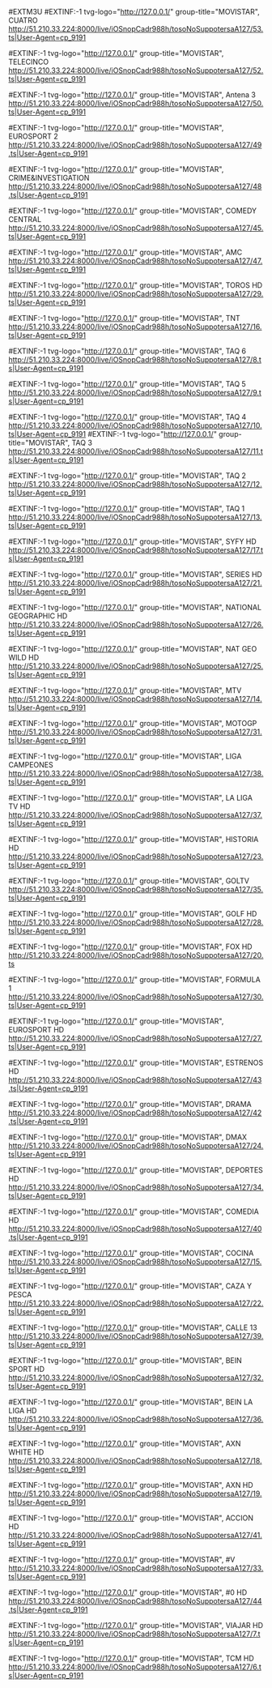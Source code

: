 #EXTM3U
#EXTINF:-1 tvg-logo="http://127.0.0.1/" group-title="MOVISTAR", CUATRO
http://51.210.33.224:8000/live/iOSnopCadr988h/tosoNoSuppotersaA127/53.ts|User-Agent=cp_9191

#EXTINF:-1 tvg-logo="http://127.0.0.1/" group-title="MOVISTAR", TELECINCO
http://51.210.33.224:8000/live/iOSnopCadr988h/tosoNoSuppotersaA127/52.ts|User-Agent=cp_9191



#EXTINF:-1 tvg-logo="http://127.0.0.1/" group-title="MOVISTAR", Antena 3
http://51.210.33.224:8000/live/iOSnopCadr988h/tosoNoSuppotersaA127/50.ts|User-Agent=cp_9191

#EXTINF:-1 tvg-logo="http://127.0.0.1/" group-title="MOVISTAR", EUROSPORT 2
http://51.210.33.224:8000/live/iOSnopCadr988h/tosoNoSuppotersaA127/49.ts|User-Agent=cp_9191

#EXTINF:-1 tvg-logo="http://127.0.0.1/" group-title="MOVISTAR", CRIME&INVESTIGATION
http://51.210.33.224:8000/live/iOSnopCadr988h/tosoNoSuppotersaA127/48.ts|User-Agent=cp_9191

#EXTINF:-1 tvg-logo="http://127.0.0.1/" group-title="MOVISTAR", COMEDY CENTRAL
http://51.210.33.224:8000/live/iOSnopCadr988h/tosoNoSuppotersaA127/45.ts|User-Agent=cp_9191

#EXTINF:-1 tvg-logo="http://127.0.0.1/" group-title="MOVISTAR", AMC
http://51.210.33.224:8000/live/iOSnopCadr988h/tosoNoSuppotersaA127/47.ts|User-Agent=cp_9191

#EXTINF:-1 tvg-logo="http://127.0.0.1/" group-title="MOVISTAR", TOROS HD
http://51.210.33.224:8000/live/iOSnopCadr988h/tosoNoSuppotersaA127/29.ts|User-Agent=cp_9191

#EXTINF:-1 tvg-logo="http://127.0.0.1/" group-title="MOVISTAR", TNT
http://51.210.33.224:8000/live/iOSnopCadr988h/tosoNoSuppotersaA127/16.ts|User-Agent=cp_9191

#EXTINF:-1 tvg-logo="http://127.0.0.1/" group-title="MOVISTAR", TAQ 6
http://51.210.33.224:8000/live/iOSnopCadr988h/tosoNoSuppotersaA127/8.ts|User-Agent=cp_9191

#EXTINF:-1 tvg-logo="http://127.0.0.1/" group-title="MOVISTAR", TAQ 5
http://51.210.33.224:8000/live/iOSnopCadr988h/tosoNoSuppotersaA127/9.ts|User-Agent=cp_9191

#EXTINF:-1 tvg-logo="http://127.0.0.1/" group-title="MOVISTAR", TAQ 4
http://51.210.33.224:8000/live/iOSnopCadr988h/tosoNoSuppotersaA127/10.ts|User-Agent=cp_9191
#EXTINF:-1 tvg-logo="http://127.0.0.1/" group-title="MOVISTAR", TAQ 3
http://51.210.33.224:8000/live/iOSnopCadr988h/tosoNoSuppotersaA127/11.ts|User-Agent=cp_9191

#EXTINF:-1 tvg-logo="http://127.0.0.1/" group-title="MOVISTAR", TAQ 2
http://51.210.33.224:8000/live/iOSnopCadr988h/tosoNoSuppotersaA127/12.ts|User-Agent=cp_9191

#EXTINF:-1 tvg-logo="http://127.0.0.1/" group-title="MOVISTAR", TAQ 1
http://51.210.33.224:8000/live/iOSnopCadr988h/tosoNoSuppotersaA127/13.ts|User-Agent=cp_9191

#EXTINF:-1 tvg-logo="http://127.0.0.1/" group-title="MOVISTAR", SYFY HD
http://51.210.33.224:8000/live/iOSnopCadr988h/tosoNoSuppotersaA127/17.ts|User-Agent=cp_9191

#EXTINF:-1 tvg-logo="http://127.0.0.1/" group-title="MOVISTAR", SERIES HD
http://51.210.33.224:8000/live/iOSnopCadr988h/tosoNoSuppotersaA127/21.ts|User-Agent=cp_9191

#EXTINF:-1 tvg-logo="http://127.0.0.1/" group-title="MOVISTAR", NATIONAL GEOGRAPHIC HD
http://51.210.33.224:8000/live/iOSnopCadr988h/tosoNoSuppotersaA127/26.ts|User-Agent=cp_9191

#EXTINF:-1 tvg-logo="http://127.0.0.1/" group-title="MOVISTAR", NAT GEO WILD HD
http://51.210.33.224:8000/live/iOSnopCadr988h/tosoNoSuppotersaA127/25.ts|User-Agent=cp_9191

#EXTINF:-1 tvg-logo="http://127.0.0.1/" group-title="MOVISTAR", MTV
http://51.210.33.224:8000/live/iOSnopCadr988h/tosoNoSuppotersaA127/14.ts|User-Agent=cp_9191

#EXTINF:-1 tvg-logo="http://127.0.0.1/" group-title="MOVISTAR", MOTOGP
http://51.210.33.224:8000/live/iOSnopCadr988h/tosoNoSuppotersaA127/31.ts|User-Agent=cp_9191

#EXTINF:-1 tvg-logo="http://127.0.0.1/" group-title="MOVISTAR", LIGA CAMPEONES
http://51.210.33.224:8000/live/iOSnopCadr988h/tosoNoSuppotersaA127/38.ts|User-Agent=cp_9191

#EXTINF:-1 tvg-logo="http://127.0.0.1/" group-title="MOVISTAR", LA LIGA TV HD
http://51.210.33.224:8000/live/iOSnopCadr988h/tosoNoSuppotersaA127/37.ts|User-Agent=cp_9191

#EXTINF:-1 tvg-logo="http://127.0.0.1/" group-title="MOVISTAR", HISTORIA HD
http://51.210.33.224:8000/live/iOSnopCadr988h/tosoNoSuppotersaA127/23.ts|User-Agent=cp_9191

#EXTINF:-1 tvg-logo="http://127.0.0.1/" group-title="MOVISTAR", GOLTV
http://51.210.33.224:8000/live/iOSnopCadr988h/tosoNoSuppotersaA127/35.ts|User-Agent=cp_9191

#EXTINF:-1 tvg-logo="http://127.0.0.1/" group-title="MOVISTAR", GOLF HD
http://51.210.33.224:8000/live/iOSnopCadr988h/tosoNoSuppotersaA127/28.ts|User-Agent=cp_9191

#EXTINF:-1 tvg-logo="http://127.0.0.1/" group-title="MOVISTAR", FOX HD
http://51.210.33.224:8000/live/iOSnopCadr988h/tosoNoSuppotersaA127/20.ts

#EXTINF:-1 tvg-logo="http://127.0.0.1/" group-title="MOVISTAR", FORMULA 1
http://51.210.33.224:8000/live/iOSnopCadr988h/tosoNoSuppotersaA127/30.ts|User-Agent=cp_9191

#EXTINF:-1 tvg-logo="http://127.0.0.1/" group-title="MOVISTAR", EUROSPORT HD
http://51.210.33.224:8000/live/iOSnopCadr988h/tosoNoSuppotersaA127/27.ts|User-Agent=cp_9191

#EXTINF:-1 tvg-logo="http://127.0.0.1/" group-title="MOVISTAR", ESTRENOS HD
http://51.210.33.224:8000/live/iOSnopCadr988h/tosoNoSuppotersaA127/43.ts|User-Agent=cp_9191

#EXTINF:-1 tvg-logo="http://127.0.0.1/" group-title="MOVISTAR", DRAMA
http://51.210.33.224:8000/live/iOSnopCadr988h/tosoNoSuppotersaA127/42.ts|User-Agent=cp_9191

#EXTINF:-1 tvg-logo="http://127.0.0.1/" group-title="MOVISTAR", DMAX
http://51.210.33.224:8000/live/iOSnopCadr988h/tosoNoSuppotersaA127/24.ts|User-Agent=cp_9191

#EXTINF:-1 tvg-logo="http://127.0.0.1/" group-title="MOVISTAR", DEPORTES HD
http://51.210.33.224:8000/live/iOSnopCadr988h/tosoNoSuppotersaA127/34.ts|User-Agent=cp_9191

#EXTINF:-1 tvg-logo="http://127.0.0.1/" group-title="MOVISTAR", COMEDIA HD
http://51.210.33.224:8000/live/iOSnopCadr988h/tosoNoSuppotersaA127/40.ts|User-Agent=cp_9191

#EXTINF:-1 tvg-logo="http://127.0.0.1/" group-title="MOVISTAR", COCINA
http://51.210.33.224:8000/live/iOSnopCadr988h/tosoNoSuppotersaA127/15.ts|User-Agent=cp_9191

#EXTINF:-1 tvg-logo="http://127.0.0.1/" group-title="MOVISTAR", CAZA Y PESCA
http://51.210.33.224:8000/live/iOSnopCadr988h/tosoNoSuppotersaA127/22.ts|User-Agent=cp_9191

#EXTINF:-1 tvg-logo="http://127.0.0.1/" group-title="MOVISTAR", CALLE 13
http://51.210.33.224:8000/live/iOSnopCadr988h/tosoNoSuppotersaA127/39.ts|User-Agent=cp_9191

#EXTINF:-1 tvg-logo="http://127.0.0.1/" group-title="MOVISTAR", BEIN SPORT HD
http://51.210.33.224:8000/live/iOSnopCadr988h/tosoNoSuppotersaA127/32.ts|User-Agent=cp_9191

#EXTINF:-1 tvg-logo="http://127.0.0.1/" group-title="MOVISTAR", BEIN LA LIGA HD
http://51.210.33.224:8000/live/iOSnopCadr988h/tosoNoSuppotersaA127/36.ts|User-Agent=cp_9191

#EXTINF:-1 tvg-logo="http://127.0.0.1/" group-title="MOVISTAR", AXN WHITE HD
http://51.210.33.224:8000/live/iOSnopCadr988h/tosoNoSuppotersaA127/18.ts|User-Agent=cp_9191

#EXTINF:-1 tvg-logo="http://127.0.0.1/" group-title="MOVISTAR", AXN HD
http://51.210.33.224:8000/live/iOSnopCadr988h/tosoNoSuppotersaA127/19.ts|User-Agent=cp_9191

#EXTINF:-1 tvg-logo="http://127.0.0.1/" group-title="MOVISTAR", ACCION HD
http://51.210.33.224:8000/live/iOSnopCadr988h/tosoNoSuppotersaA127/41.ts|User-Agent=cp_9191

#EXTINF:-1 tvg-logo="http://127.0.0.1/" group-title="MOVISTAR", #V
http://51.210.33.224:8000/live/iOSnopCadr988h/tosoNoSuppotersaA127/33.ts|User-Agent=cp_9191

#EXTINF:-1 tvg-logo="http://127.0.0.1/" group-title="MOVISTAR", #0 HD
http://51.210.33.224:8000/live/iOSnopCadr988h/tosoNoSuppotersaA127/44.ts|User-Agent=cp_9191

#EXTINF:-1 tvg-logo="http://127.0.0.1/" group-title="MOVISTAR", VIAJAR HD
http://51.210.33.224:8000/live/iOSnopCadr988h/tosoNoSuppotersaA127/7.ts|User-Agent=cp_9191

#EXTINF:-1 tvg-logo="http://127.0.0.1/" group-title="MOVISTAR", TCM HD
http://51.210.33.224:8000/live/iOSnopCadr988h/tosoNoSuppotersaA127/6.ts|User-Agent=cp_9191
